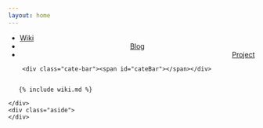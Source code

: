 ```yaml
---
layout: home
---
```


<div class="index-content wiki">
    <div class="section">
        <ul class="artical-cate">
            <li class="on"><a href="/"><span>Wiki</span></a></li>
            <li style="text-align:center"><a href="/blog"><span>Blog</span></a></li>
            <li style="text-align:right"><a href="/project"><span>Project</span></a></li>
        </ul>

        <div class="cate-bar"><span id="cateBar"></span></div>


       {% include wiki.md %}

    </div>
    <div class="aside">
    </div>
</div>
